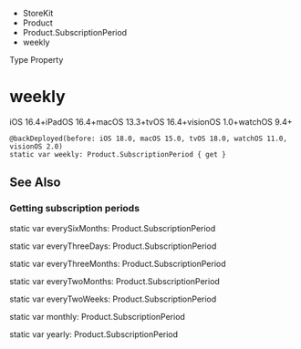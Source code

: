 

- StoreKit
- Product
- Product.SubscriptionPeriod
-  weekly 

Type Property

# weekly

iOS 16.4+iPadOS 16.4+macOS 13.3+tvOS 16.4+visionOS 1.0+watchOS 9.4+

``` source
@backDeployed(before: iOS 18.0, macOS 15.0, tvOS 18.0, watchOS 11.0, visionOS 2.0)
static var weekly: Product.SubscriptionPeriod { get }
```

## See Also

### Getting subscription periods

static var everySixMonths: Product.SubscriptionPeriod

static var everyThreeDays: Product.SubscriptionPeriod

static var everyThreeMonths: Product.SubscriptionPeriod

static var everyTwoMonths: Product.SubscriptionPeriod

static var everyTwoWeeks: Product.SubscriptionPeriod

static var monthly: Product.SubscriptionPeriod

static var yearly: Product.SubscriptionPeriod

